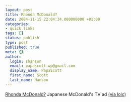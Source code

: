 ```yaml
---
layout: post
title: Rhonda McDonald?
date: 2004-11-15 22:04:34.000000000 +01:00
categories:
- quick links
tags: []
status: publish
type: post
published: true
meta: {}
author:
  login: shanson
  email: papascott-wp@gmail.com
  display_name: PapaScott
  first_name: Scott
  last_name: Hanson
---
```

<p><a title="???????CM?????" href="http://www.mcdonalds.co.jp/sales/cmlib/cm02_300.html">Rhonda McDonald?</a> Japanese McDonald's TV ad <a href="http://www.loiclemeur.com/english/2004/11/mcdonals_is_muc.html">(via loic)</a></p>

